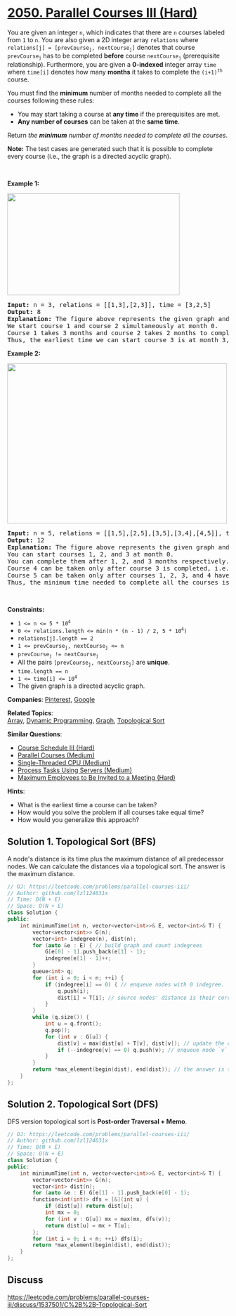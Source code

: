 # [2050. Parallel Courses III (Hard)](https://leetcode.com/problems/parallel-courses-iii)

<p>You are given an integer <code>n</code>, which indicates that there are <code>n</code> courses labeled from <code>1</code> to <code>n</code>. You are also given a 2D integer array <code>relations</code> where <code>relations[j] = [prevCourse<sub>j</sub>, nextCourse<sub>j</sub>]</code> denotes that course <code>prevCourse<sub>j</sub></code> has to be completed <strong>before</strong> course <code>nextCourse<sub>j</sub></code> (prerequisite relationship). Furthermore, you are given a <strong>0-indexed</strong> integer array <code>time</code> where <code>time[i]</code> denotes how many <strong>months</strong> it takes to complete the <code>(i+1)<sup>th</sup></code> course.</p>

<p>You must find the <strong>minimum</strong> number of months needed to complete all the courses following these rules:</p>

<ul>
	<li>You may start taking a course at <strong>any time</strong> if the prerequisites are met.</li>
	<li><strong>Any number of courses</strong> can be taken at the <strong>same time</strong>.</li>
</ul>

<p>Return <em>the <strong>minimum</strong> number of months needed to complete all the courses</em>.</p>

<p><strong>Note:</strong> The test cases are generated such that it is possible to complete every course (i.e., the graph is a directed acyclic graph).</p>

<p>&nbsp;</p>
<p><strong class="example">Example 1:</strong></p>
<strong><img alt="" src="https://assets.leetcode.com/uploads/2021/10/07/ex1.png" style="width: 392px; height: 232px;" /></strong>

<pre>
<strong>Input:</strong> n = 3, relations = [[1,3],[2,3]], time = [3,2,5]
<strong>Output:</strong> 8
<strong>Explanation:</strong> The figure above represents the given graph and the time required to complete each course. 
We start course 1 and course 2 simultaneously at month 0.
Course 1 takes 3 months and course 2 takes 2 months to complete respectively.
Thus, the earliest time we can start course 3 is at month 3, and the total time required is 3 + 5 = 8 months.
</pre>

<p><strong class="example">Example 2:</strong></p>
<strong><img alt="" src="https://assets.leetcode.com/uploads/2021/10/07/ex2.png" style="width: 500px; height: 365px;" /></strong>

<pre>
<strong>Input:</strong> n = 5, relations = [[1,5],[2,5],[3,5],[3,4],[4,5]], time = [1,2,3,4,5]
<strong>Output:</strong> 12
<strong>Explanation:</strong> The figure above represents the given graph and the time required to complete each course.
You can start courses 1, 2, and 3 at month 0.
You can complete them after 1, 2, and 3 months respectively.
Course 4 can be taken only after course 3 is completed, i.e., after 3 months. It is completed after 3 + 4 = 7 months.
Course 5 can be taken only after courses 1, 2, 3, and 4 have been completed, i.e., after max(1,2,3,7) = 7 months.
Thus, the minimum time needed to complete all the courses is 7 + 5 = 12 months.
</pre>

<p>&nbsp;</p>
<p><strong>Constraints:</strong></p>

<ul>
	<li><code>1 &lt;= n &lt;= 5 * 10<sup>4</sup></code></li>
	<li><code>0 &lt;= relations.length &lt;= min(n * (n - 1) / 2, 5 * 10<sup>4</sup>)</code></li>
	<li><code>relations[j].length == 2</code></li>
	<li><code>1 &lt;= prevCourse<sub>j</sub>, nextCourse<sub>j</sub> &lt;= n</code></li>
	<li><code>prevCourse<sub>j</sub> != nextCourse<sub>j</sub></code></li>
	<li>All the pairs <code>[prevCourse<sub>j</sub>, nextCourse<sub>j</sub>]</code> are <strong>unique</strong>.</li>
	<li><code>time.length == n</code></li>
	<li><code>1 &lt;= time[i] &lt;= 10<sup>4</sup></code></li>
	<li>The given graph is a directed acyclic graph.</li>
</ul>


**Companies**:
[Pinterest](https://leetcode.com/company/pinterest), [Google](https://leetcode.com/company/google)

**Related Topics**:  
[Array](https://leetcode.com/tag/array), [Dynamic Programming](https://leetcode.com/tag/dynamic-programming), [Graph](https://leetcode.com/tag/graph), [Topological Sort](https://leetcode.com/tag/topological-sort)

**Similar Questions**:
* [Course Schedule III (Hard)](https://leetcode.com/problems/course-schedule-iii)
* [Parallel Courses (Medium)](https://leetcode.com/problems/parallel-courses)
* [Single-Threaded CPU (Medium)](https://leetcode.com/problems/single-threaded-cpu)
* [Process Tasks Using Servers (Medium)](https://leetcode.com/problems/process-tasks-using-servers)
* [Maximum Employees to Be Invited to a Meeting (Hard)](https://leetcode.com/problems/maximum-employees-to-be-invited-to-a-meeting)

**Hints**:
* What is the earliest time a course can be taken?
* How would you solve the problem if all courses take equal time?
* How would you generalize this approach?

## Solution 1. Topological Sort (BFS)

A node's distance is its time plus the maximum distance of all predecessor nodes. We can calculate the distances via a topological sort. The answer is the maximum distance.

```cpp
// OJ: https://leetcode.com/problems/parallel-courses-iii/
// Author: github.com/lzl124631x
// Time: O(N + E)
// Space: O(N + E)
class Solution {
public:
    int minimumTime(int n, vector<vector<int>>& E, vector<int>& T) {
        vector<vector<int>> G(n);
        vector<int> indegree(n), dist(n);
        for (auto &e : E) { // build graph and count indegrees
            G[e[0] - 1].push_back(e[1] - 1);
            indegree[e[1] - 1]++;
        }
        queue<int> q;
        for (int i = 0; i < n; ++i) {
            if (indegree[i] == 0) { // enqueue nodes with 0 indegree.
                q.push(i);
                dist[i] = T[i]; // source nodes' distance is their corresponding time
            } 
        }
        while (q.size()) {
            int u = q.front();
            q.pop();
            for (int v : G[u]) {
                dist[v] = max(dist[u] + T[v], dist[v]); // update the distance of node `v` using the maximum distance of predecessor nodes.
                if (--indegree[v] == 0) q.push(v); // enqueue node `v` when its indegree drops to 0
            }
        }
        return *max_element(begin(dist), end(dist)); // the answer is the maximum distance.
    }
};
```

## Solution 2. Topological Sort (DFS)

DFS version topological sort is **Post-order Traversal + Memo**.

```cpp
// OJ: https://leetcode.com/problems/parallel-courses-iii/
// Author: github.com/lzl124631x
// Time: O(N + E)
// Space: O(N + E)
class Solution {
public:
    int minimumTime(int n, vector<vector<int>>& E, vector<int>& T) {
        vector<vector<int>> G(n);
        vector<int> dist(n);
        for (auto &e : E) G[e[1] - 1].push_back(e[0] - 1);
        function<int(int)> dfs = [&](int u) {
            if (dist[u]) return dist[u];
            int mx = 0;
            for (int v : G[u]) mx = max(mx, dfs(v));
            return dist[u] = mx + T[u];
        };
        for (int i = 0; i < n; ++i) dfs(i);
        return *max_element(begin(dist), end(dist));
    }
};
```

## Discuss

https://leetcode.com/problems/parallel-courses-iii/discuss/1537501/C%2B%2B-Topological-Sort